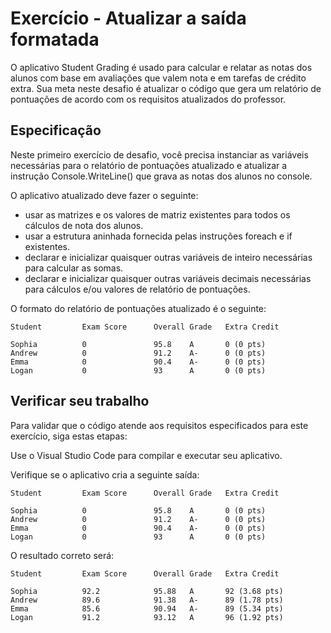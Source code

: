 # Exercício - Atualizar a saída formatada

O aplicativo Student Grading é usado para calcular e relatar as notas dos alunos com base em avaliações que valem nota e em tarefas de crédito extra. Sua meta neste desafio é atualizar o código que gera um relatório de pontuações de acordo com os requisitos atualizados do professor.

## Especificação

Neste primeiro exercício de desafio, você precisa instanciar as variáveis necessárias para o relatório de pontuações atualizado e atualizar a instrução Console.WriteLine() que grava as notas dos alunos no console.

O aplicativo atualizado deve fazer o seguinte:

- usar as matrizes e os valores de matriz existentes para todos os cálculos de nota dos alunos.
- usar a estrutura aninhada fornecida pelas instruções foreach e if existentes.
- declarar e inicializar quaisquer outras variáveis de inteiro necessárias para calcular as somas.
- declarar e inicializar quaisquer outras variáveis decimais necessárias para cálculos e/ou valores de relatório de pontuações.

O formato do relatório de pontuações atualizado é o seguinte:

```Plain Text
Student         Exam Score      Overall Grade   Extra Credit

Sophia          0               95.8    A       0 (0 pts)
Andrew          0               91.2    A-      0 (0 pts)
Emma            0               90.4    A-      0 (0 pts)
Logan           0               93      A       0 (0 pts)
```

## Verificar seu trabalho

Para validar que o código atende aos requisitos especificados para este exercício, siga estas etapas:

Use o Visual Studio Code para compilar e executar seu aplicativo.

Verifique se o aplicativo cria a seguinte saída:

```Plain Text
Student         Exam Score      Overall Grade   Extra Credit

Sophia          0               95.8    A       0 (0 pts)
Andrew          0               91.2    A-      0 (0 pts)
Emma            0               90.4    A-      0 (0 pts)
Logan           0               93      A       0 (0 pts)
```

O resultado correto será:

```Plain Text
Student         Exam Score      Overall Grade   Extra Credit

Sophia          92.2            95.88   A       92 (3.68 pts)
Andrew          89.6            91.38   A-      89 (1.78 pts)
Emma            85.6            90.94   A-      89 (5.34 pts)
Logan           91.2            93.12   A       96 (1.92 pts)
```
